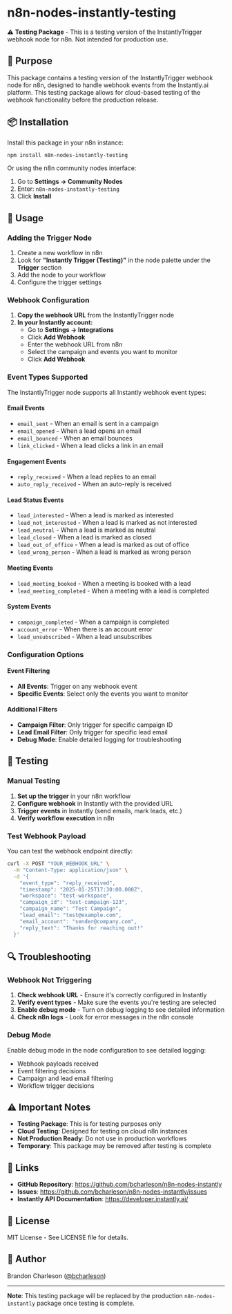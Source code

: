 # n8n-nodes-instantly-testing

⚠️ **Testing Package** - This is a testing version of the InstantlyTrigger webhook node for n8n. Not intended for production use.

## 🧪 Purpose

This package contains a testing version of the InstantlyTrigger webhook node for n8n, designed to handle webhook events from the Instantly.ai platform. This testing package allows for cloud-based testing of the webhook functionality before the production release.

## 📦 Installation

Install this package in your n8n instance:

```bash
npm install n8n-nodes-instantly-testing
```

Or using the n8n community nodes interface:
1. Go to **Settings → Community Nodes**
2. Enter: `n8n-nodes-instantly-testing`
3. Click **Install**

## 🔧 Usage

### Adding the Trigger Node

1. Create a new workflow in n8n
2. Look for **"Instantly Trigger (Testing)"** in the node palette under the **Trigger** section
3. Add the node to your workflow
4. Configure the trigger settings

### Webhook Configuration

1. **Copy the webhook URL** from the InstantlyTrigger node
2. **In your Instantly account:**
   - Go to **Settings → Integrations**
   - Click **Add Webhook**
   - Enter the webhook URL from n8n
   - Select the campaign and events you want to monitor
   - Click **Add Webhook**

### Event Types Supported

The InstantlyTrigger node supports all Instantly webhook event types:

#### Email Events
- `email_sent` - When an email is sent in a campaign
- `email_opened` - When a lead opens an email
- `email_bounced` - When an email bounces
- `link_clicked` - When a lead clicks a link in an email

#### Engagement Events
- `reply_received` - When a lead replies to an email
- `auto_reply_received` - When an auto-reply is received

#### Lead Status Events
- `lead_interested` - When a lead is marked as interested
- `lead_not_interested` - When a lead is marked as not interested
- `lead_neutral` - When a lead is marked as neutral
- `lead_closed` - When a lead is marked as closed
- `lead_out_of_office` - When a lead is marked as out of office
- `lead_wrong_person` - When a lead is marked as wrong person

#### Meeting Events
- `lead_meeting_booked` - When a meeting is booked with a lead
- `lead_meeting_completed` - When a meeting with a lead is completed

#### System Events
- `campaign_completed` - When a campaign is completed
- `account_error` - When there is an account error
- `lead_unsubscribed` - When a lead unsubscribes

### Configuration Options

#### Event Filtering
- **All Events**: Trigger on any webhook event
- **Specific Events**: Select only the events you want to monitor

#### Additional Filters
- **Campaign Filter**: Only trigger for specific campaign ID
- **Lead Email Filter**: Only trigger for specific lead email
- **Debug Mode**: Enable detailed logging for troubleshooting

## 🧪 Testing

### Manual Testing

1. **Set up the trigger** in your n8n workflow
2. **Configure webhook** in Instantly with the provided URL
3. **Trigger events** in Instantly (send emails, mark leads, etc.)
4. **Verify workflow execution** in n8n

### Test Webhook Payload

You can test the webhook endpoint directly:

```bash
curl -X POST "YOUR_WEBHOOK_URL" \
  -H "Content-Type: application/json" \
  -d '{
    "event_type": "reply_received",
    "timestamp": "2025-01-25T17:30:00.000Z",
    "workspace": "test-workspace",
    "campaign_id": "test-campaign-123",
    "campaign_name": "Test Campaign",
    "lead_email": "test@example.com",
    "email_account": "sender@company.com",
    "reply_text": "Thanks for reaching out!"
  }'
```

## 🔍 Troubleshooting

### Webhook Not Triggering

1. **Check webhook URL** - Ensure it's correctly configured in Instantly
2. **Verify event types** - Make sure the events you're testing are selected
3. **Enable debug mode** - Turn on debug logging to see detailed information
4. **Check n8n logs** - Look for error messages in the n8n console

### Debug Mode

Enable debug mode in the node configuration to see detailed logging:
- Webhook payloads received
- Event filtering decisions
- Campaign and lead email filtering
- Workflow trigger decisions

## ⚠️ Important Notes

- **Testing Package**: This is for testing purposes only
- **Cloud Testing**: Designed for testing on cloud n8n instances
- **Not Production Ready**: Do not use in production workflows
- **Temporary**: This package may be removed after testing is complete

## 🔗 Links

- **GitHub Repository**: https://github.com/bcharleson/n8n-nodes-instantly
- **Issues**: https://github.com/bcharleson/n8n-nodes-instantly/issues
- **Instantly API Documentation**: https://developer.instantly.ai/

## 📄 License

MIT License - See LICENSE file for details.

## 👤 Author

Brandon Charleson ([@bcharleson](https://github.com/bcharleson))

---

**Note**: This testing package will be replaced by the production `n8n-nodes-instantly` package once testing is complete.
